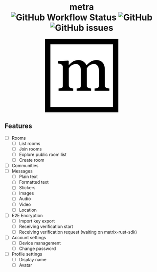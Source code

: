 <h1 align="center">metra</br>
    <img alt="GitHub Workflow Status" src="https://img.shields.io/github/workflow/status/krissemicolon/metra/Rust?style=flat-square&labelColor=ffffff&color=000000">
    <img alt="GitHub" src="https://img.shields.io/github/license/krissemicolon/metra?style=flat-square&labelColor=ffffff&color=000000">
    <img alt="GitHub issues" src="https://img.shields.io/github/issues/krissemicolon/metra?style=flat-square&labelColor=ffffff&color=000000">
</h1>

<p align="center">     <img src="res/metra-logo512x512.png" width="240"/>    </p>

## Features
- [ ] Rooms
	- [ ] List rooms
	- [ ] Join rooms
	- [ ] Explore public room list
	- [ ] Create room
- [ ] Communities
- [ ] Messages
	- [ ] Plain text
	- [ ] Formatted text
	- [ ] Stickers
	- [ ] Images
	- [ ] Audio
	- [ ] Video
	- [ ] Location
- [ ] E2E Encryption
	- [ ] Import key export
	- [ ] Receiving verification start
	- [ ] Receiving verification request (waiting on matrix-rust-sdk)
- [ ] Account settings
	- [ ] Device management
	- [ ] Change password
- [ ] Profile settings
	- [ ] Display name
	- [ ] Avatar
